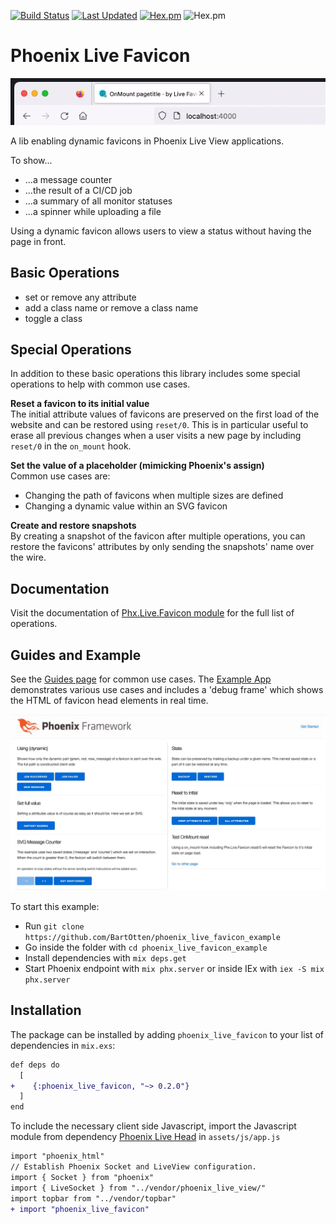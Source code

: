 [![Build Status](https://github.com/BartOtten/phoenix_live_favicon/actions/workflows/elixir.yml/badge.svg?event=push)](https://github.com/BartOtten/phoenix_live_favicon/actions/workflows/elixir.yml)
[![Last Updated](https://img.shields.io/github/last-commit/BartOtten/phoenix_live_favicon.svg)](https://github.com/BartOtten/phoenix_live_favicon/commits/main)
[![Hex.pm](https://img.shields.io/hexpm/v/phoenix_live_favicon)](https://hex.pm/packages/phoenix_live_favicon)
![Hex.pm](https://img.shields.io/hexpm/l/phoenix_live_favicon)

# Phoenix Live Favicon

![Example](assets/example.gif)

A lib enabling dynamic favicons in Phoenix Live View applications.

To show...
- ...a message counter
- ...the result of a CI/CD job
- ...a summary of all monitor statuses
- ...a spinner while uploading a file

Using a dynamic favicon allows users to view a status without
having the page in front.


## Basic Operations
- set or remove any attribute
- add a class name or remove a class name
- toggle a class


## Special Operations
In addition to these basic operations this library includes some
special operations to help with common use cases.

**Reset a favicon to its initial value**  
The initial attribute values of favicons are preserved on the first load
of the website and can be restored using `reset/0`. This is in particular
useful to erase all previous changes when a user visits a new
page by including `reset/0` in the `on_mount` hook.

**Set the value of a placeholder (mimicking Phoenix's assign)**  
Common use cases are:

- Changing the path of favicons when multiple sizes are defined
- Changing a dynamic value within an SVG favicon

**Create and restore snapshots**  
By creating a snapshot of the favicon after multiple operations, you can
restore the favicons' attributes by only sending the snapshots' name over
the wire.


## Documentation
Visit the documentation of [Phx.Live.Favicon module](https://hexdocs.pm/phoenix_live_favicon/Phx.Live.Favicon.html)
for the full list of operations.


## Guides and Example
See the [Guides page](https://hexdocs.pm/phoenix_live_favicon/guides.html) for common use cases.
The [Example App](https://github.com/BartOtten/phoenix_live_favicon_example/) demonstrates various
use cases and includes a 'debug frame' which shows the HTML of favicon head elements in real time.

![Example App Preview](assets/example_app_preview.jpeg)

To start this example:

- Run `git clone https://github.com/BartOtten/phoenix_live_favicon_example`
- Go inside the folder with `cd phoenix_live_favicon_example`
- Install dependencies with `mix deps.get`
- Start Phoenix endpoint with `mix phx.server` or inside IEx with `iex -S mix phx.server`


## Installation
The package can be installed by adding `phoenix_live_favicon` to your list of dependencies in `mix.exs`:

```diff
def deps do
  [
+    {:phoenix_live_favicon, "~> 0.2.0"}
  ]
end
```

To include the necessary client side Javascript, import the Javascript module 
from dependency [Phoenix Live Head](https://github.com/BartOtten/phoenix_live_favicon) in `assets/js/app.js`

```diff
import "phoenix_html"
// Establish Phoenix Socket and LiveView configuration.
import { Socket } from "phoenix"
import { LiveSocket } from "../vendor/phoenix_live_view/"
import topbar from "../vendor/topbar"
+ import "phoenix_live_favicon"
```
